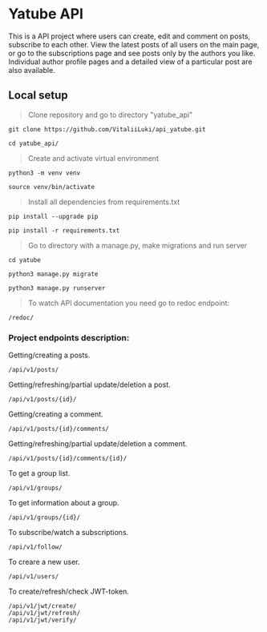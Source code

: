 # Yatube API
This is a API project where users can create, edit and comment on posts, subscribe to each other. View the latest posts of all users on the main page, or go to the subscriptions page and see posts only by the authors you like. Individual author profile pages and a detailed view of a particular post are also available.


## Local setup
> Clone repository and go to directory "yatube_api"

```git clone https://github.com/VitaliiLuki/api_yatube.git```

```cd yatube_api/```

>Create and activate virtual environment

```python3 -m venv venv```

```source venv/bin/activate```

>Install all dependencies from requirements.txt

```pip install --upgrade pip```

```pip install -r requirements.txt```

>Go to directory with a manage.py, make migrations and run server

```cd yatube```

```python3 manage.py migrate```

```python3 manage.py runserver```


>To watch API documentation you need go to redoc endpoint:

```/redoc/```

### Project endpoints description:

Getting/creating a posts.
```
/api/v1/posts/
```
Getting/refreshing/partial update/deletion a post.
```
/api/v1/posts/{id}/
```
Getting/creating a comment.
```
/api/v1/posts/{id}/comments/
```
Getting/refreshing/partial update/deletion a comment.
```
/api/v1/posts/{id}/comments/{id}/
```
To get a group list.
```
/api/v1/groups/
```
To get information about a group.
```
/api/v1/groups/{id}/
```
To subscribe/watch a subscriptions.
```
/api/v1/follow/
```
To creare a new user.
```
/api/v1/users/
```
To create/refresh/check JWT-token.
```
/api/v1/jwt/create/
/api/v1/jwt/refresh/
/api/v1/jwt/verify/
```
